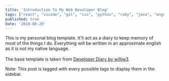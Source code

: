 ```yaml
---
title: 'Introduction To My Web Developer Blog'
tags: ["react", "vscode", "git", "css", "python", "ruby", "java", "angular", "html", "php", "mongodb", "graphql", "gatsby" ]
published: true
date: '2018-08-20'
---
```


This is my personal blog template. It'll act as a diary to keep memory of most of the things I do. 
Everything will be written in an approximate english as it is not my native language.<br>  
The base template is taken from
[Developer Diary by willjw3](https://www.gatsbyjs.com/starters/willjw3/gatsby-starter-developer-diary).<br>  

Note: This post is tagged with every possible tags to display them in the sidebar.

[comment]: <> (![]&#40;../src/images/moi-min.png&#41;)
[comment]: <> (Inline images in markdown supported as well.)